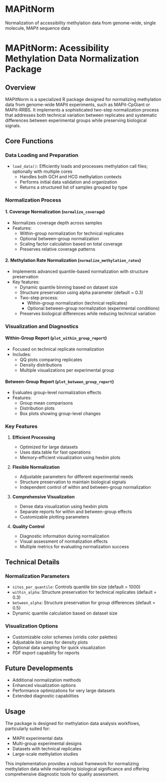 # MAPitNorm
Normalization of accessibility methylation data from genome-wide, single molecule, MAPit sequence data

# MAPitNorm: Acessibility Methylation Data Normalization Package

## Overview
MAPitNorm is a specialized R package designed for normalizing methylation data from genome-wide MAPit experiments, such as MAPit-CpGiant or MAPit-RRBS. It implements a sophisticated two-step normalization process that addresses both technical variation between replicates and systematic differences between experimental groups while preserving biological signals.

## Core Functions

### Data Loading and Preparation
- `load_data()`: Efficiently loads and processes methylation call files; optionally with multiple cores
  - Handles both GCH and HCG methylation contexts
  - Performs initial data validation and organization
  - Returns a structured list of samples grouped by type

### Normalization Process

#### 1. Coverage Normalization (`normalize_coverage`)
- Normalizes coverage depth across samples
- Features:
  - Within-group normalization for technical replicates
  - Optional between-group normalization
  - Scaling factor calculation based on total coverage
  - Preserves relative coverage patterns

#### 2. Methylation Rate Normalization (`normalize_methylation_rates`)
- Implements advanced quantile-based normalization with structure preservation
- Key features:
  - Dynamic quantile binning based on dataset size
  - Structure preservation using alpha parameter (default = 0.3)
  - Two-step process:
    - Within-group normalization (technical replicates)
    - Optional between-group normalization (experimental conditions)
  - Preserves biological differences while reducing technical variation

### Visualization and Diagnostics

#### Within-Group Report (`plot_within_group_report`)
- Focused on technical replicate normalization
- Includes:
  - QQ plots comparing replicates
  - Density distributions
  - Multiple visualizations per experimental group

#### Between-Group Report (`plot_between_group_report`)
- Evaluates group-level normalization effects
- Features:
  - Group mean comparisons
  - Distribution plots
  - Box plots showing group-level changes

### Key Features
1. **Efficient Processing**
   - Optimized for large datasets
   - Uses data.table for fast operations
   - Memory-efficient visualization using hexbin plots

2. **Flexible Normalization**
   - Adjustable parameters for different experimental needs
   - Structure preservation to maintain biological signals
   - Independent control of within and between-group normalization

3. **Comprehensive Visualization**
   - Dense data visualization using hexbin plots
   - Separate reports for within and between-group effects
   - Customizable plotting parameters

4. **Quality Control**
   - Diagnostic information during normalization
   - Visual assessment of normalization effects
   - Multiple metrics for evaluating normalization success

## Technical Details

### Normalization Parameters
- `sites_per_quantile`: Controls quantile bin size (default = 1000)
- `within_alpha`: Structure preservation for technical replicates (default = 0.3)
- `between_alpha`: Structure preservation for group differences (default = 0.5)
- Dynamic quantile calculation based on dataset size

### Visualization Options
- Customizable color schemes (viridis color palettes)
- Adjustable bin sizes for density plots
- Optional data sampling for quick visualization
- PDF export capability for reports

## Future Developments
- Additional normalization methods
- Enhanced visualization options
- Performance optimizations for very large datasets
- Extended diagnostic capabilities

## Usage
The package is designed for methylation data analysis workflows, particularly suited for:
- MAPit experimental data
- Multi-group experimental designs
- Datasets with technical replicates
- Large-scale methylation studies

This implementation provides a robust framework for normalizing methylation data while maintaining biological significance and offering comprehensive diagnostic tools for quality assessment.
